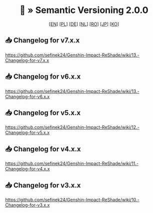 <div align="center">
   <h1>📝 » Semantic Versioning 2.0.0</h1>
   [<a href="https://semver.org">EN</a>]
   [<a href="https://semver.org/lang/pl">PL</a>]
   [<a href="https://semver.org/lang/de">DE</a>]
   [<a href="https://semver.org/lang/nl">NL</a>]
   [<a href="https://semver.org/lang/ro">RO</a>]
   [<a href="https://semver.org/lang/jp">JP</a>]
   [<a href="https://semver.org/lang/ko">KO</a>]
</div>

## 📥 Changelog for v7.x.x
https://github.com/sefinek24/Genshin-Impact-ReShade/wiki/13.-Changelog-for-v7.x.x

## 📥 Changelog for v6.x.x
https://github.com/sefinek24/Genshin-Impact-ReShade/wiki/13.-Changelog-for-v6.x.x

## 📥 Changelog for v5.x.x
https://github.com/sefinek24/Genshin-Impact-ReShade/wiki/12.-Changelog-for-v5.x.x

## 📥 Changelog for v4.x.x
https://github.com/sefinek24/Genshin-Impact-ReShade/wiki/11.-Changelog-for-v4.x.x

## 📥 Changelog for v3.x.x
https://github.com/sefinek24/Genshin-Impact-ReShade/wiki/10.-Changelog-for-v3.x.x
